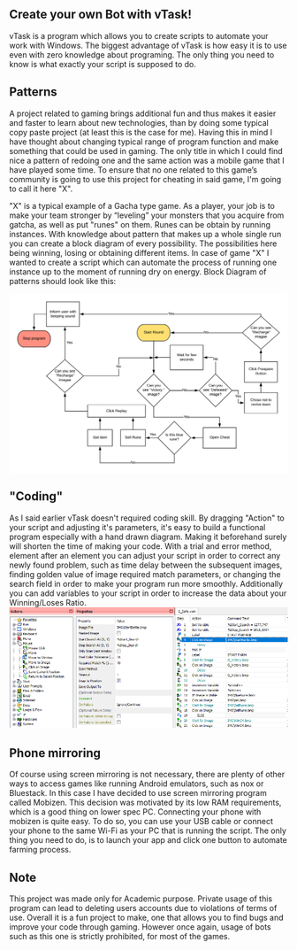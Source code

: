 ## Create your own Bot with vTask! 
vTask is a program which allows you to create scripts to automate your work with Windows. The biggest advantage of vTask is how easy it is to use even with zero knowledge about programing. The only thing you need to know is what exactly your script is supposed to do. 

## Patterns
A project related to gaming brings additional fun and thus makes it easier and faster to learn about new technologies, than by doing some typical copy paste project (at least this is the case for me). Having this in mind I have thought about changing typical range of program function and make something that could be used in gaming. The only title in which I could find nice a pattern of redoing one and the same action was a mobile game that I have played some time. To ensure that no one related to this game’s community is going to use this project for cheating in said game, I'm going to call it here "X". 

"X" is a typical example of a Gacha type game. As a player, your job is to make your team stronger by “leveling” your monsters that you acquire from gatcha, as well as put "runes" on them. Runes can be obtain by running instances. With knowledge about pattern that makes up a whole single run you can create a block diagram of every possibility. The possibilities here being winning, losing or obtaining different items. In case of game "X" I wanted to create a script which can automate the process of running one instance up to the moment of running dry on energy. Block Diagram of patterns should look like this:

<img align="center" src="https://github.com/Nersian/Mobile_BOT/blob/master/readme_img/Game_Diagram.png?raw=true" width="800">

## "Coding" 
As I said earlier vTask doesn't required coding skill. By dragging "Action" to your script and adjusting it's parameters, it's easy to build a functional program especially with a hand drawn diagram. Making it beforehand surely will shorten the time of making your code. With a trial and error method, element after an element you can adjust your script in order to correct any newly found problem, such as time delay between the subsequent images, finding golden value of image required match parameters, or changing the search field in order to make your program run more smoothly. Additionally you can add variables to your script in order to increase the data about your Winning/Loses Ratio.
<img src="https://github.com/Nersian/Mobile_BOT/blob/master/readme_img/vTask_Interface.PNG?raw=true">

## Phone mirroring 
Of course using screen mirroring is not necessary, there are plenty of other ways to access games like running Android emulators, such as nox or Bluestack. In this case I have decided to use screen mirroring program called Mobizen. This decision was motivated by its low RAM requirements, which is a good thing on lower spec PC. Connecting your phone with mobizen is quite easy. To do so, you can use your USB cable or connect your phone to the same Wi-Fi as your PC that is running the script. The only thing you need to do, is to launch your app and click one button to automate farming process. 

## Note 
This project was made only for Academic purpose. Private usage of this program can lead to deleting users accounts due to violations of terms of use. Overall it is a fun project to make, one that allows you to find bugs and improve your code through gaming. However once again, usage of bots such as this one is strictly prohibited, for most of the games.
